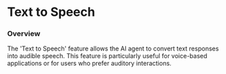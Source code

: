 # Text to Speech

### Overview

The 'Text to Speech' feature allows the AI agent to convert text responses into audible speech. This feature is particularly useful for voice-based applications or for users who prefer auditory interactions.

